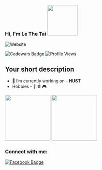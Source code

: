 ### Hi, I'm Le The Tai <img src="https://media.giphy.com/media/2m1WUiwkhg0zVFlw7d/giphy.gif" width="100px">
![Website](https://img.shields.io/badge/lisence-Tai-red)

![Codewars Badge](https://www.codewars.com/users/TsutomuObara/badges/micro)
![Profile Views](https://komarev.com/ghpvc/?username=lethetai2605&color=green)

## Your short description
- 🔭 I’m currently working on - <strong>HUST</strong>
- Hobbies - :musical_note: :soccer: :video_game:

<p align="justify">
  <a href="https://github.com/DanielObara/github-readme-stats">
    <img
      height="150"
      src="https://github-readme-stats.vercel.app/api?username=lethetai2605&count_private=true&show_icons=true&custom_title=Github%20Status&show=issues&theme=radical"
    />
  </a>
   <a href="https://github.com/DanielObara/github-readme-stats">
    <img
      height="150"
      src="https://github-readme-stats.vercel.app/api/top-langs/?username=lethetai2605&layout=compact&theme=radical" />
  </a>  
</p>

### Connect with me:
[![Facebook Badge](https://img.shields.io/badge/Facebook-1877F2?style=for-the-badge&logo=facebook&logoColor=white)](https://www.fb.com/lethetai2605/)
